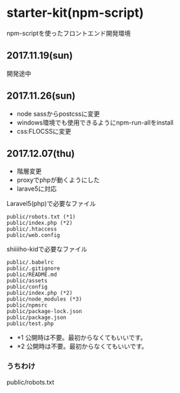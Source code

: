 # starter-kit(npm-script)
npm-scriptを使ったフロントエンド開発環境

## 2017.11.19(sun)

開発途中

## 2017.11.26(sun)

- node sassからpostcssに変更
- windows環境でも使用できるようにnpm-run-allをinstall
- css:FLOCSSに変更

## 2017.12.07(thu)

- 階層変更
- proxyでphpが動くようにした
- larave5に対応

Laravel5(php)で必要なファイル
````
public/robots.txt (*1)
public/index.php (*2)
public/.htaccess
public/web.config
````

shiiiiho-kidで必要なファイル
````
public/.babelrc
public/.gitignore
public/README.md
public/assets
public/config
public/index.php (*2)
public/node_modules (*3)
public/npmsrc
public/package-lock.json
public/package.json
public/test.php
````
- *1 公開時は不要。最初からなくてもいいです。
- *2 公開時は不要。最初からなくてもいいです。



### うちわけ
public/robots.txt













